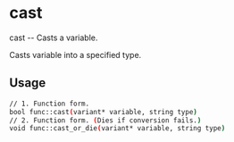 # cast
cast -- Casts a variable.

Casts variable into a specified type.

## Usage
```sh
// 1. Function form.
bool func::cast(variant* variable, string type)
// 2. Function form. (Dies if conversion fails.)
void func::cast_or_die(variant* variable, string type)
```
